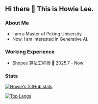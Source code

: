 ## Hi there 👋 This is Howie Lee.

<!--
**HowiePix/HowiePix** is a ✨ _special_ ✨ repository because its `README.md` (this file) appears on your GitHub profile.

Here are some ideas to get you started:

- 🔭 I’m currently working on ...
- 🌱 I’m currently learning ...
- 👯 I’m looking to collaborate on ...
- 🤔 I’m looking for help with ...
- 💬 Ask me about ...
- 📫 How to reach me: ...
- 😄 Pronouns: ...
- ⚡ Fun fact: ...
-->

### About Me

* I am a Master of Peking University.
* Now, I am interested in Generative AI.

### Working Experience

* [Shopee](https://shopee.com) 算法工程师 📌 2025.7 - Now


### Stats

[![Howie's GitHub stats](https://github-readme-stats.vercel.app/api?username=HowiePix)](https://github.com/anuraghazra/github-readme-stats)

[![Top Langs](https://github-readme-stats.vercel.app/api/top-langs/?username=HowiePix)](https://github.com/anuraghazra/github-readme-stats)
